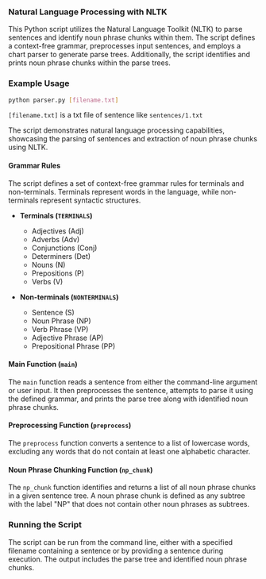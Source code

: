 ### Natural Language Processing with NLTK

This Python script utilizes the Natural Language Toolkit (NLTK) to parse sentences and identify noun phrase chunks within them. The script defines a context-free grammar, preprocesses input sentences, and employs a chart parser to generate parse trees. Additionally, the script identifies and prints noun phrase chunks within the parse trees.

### Example Usage

```bash
python parser.py [filename.txt]
```

`[filename.txt]` is a txt file of sentence like `sentences/1.txt`


The script demonstrates natural language processing capabilities, showcasing the parsing of sentences and extraction of noun phrase chunks using NLTK.

#### Grammar Rules

The script defines a set of context-free grammar rules for terminals and non-terminals. Terminals represent words in the language, while non-terminals represent syntactic structures.

- **Terminals (`TERMINALS`)**
  - Adjectives (Adj)
  - Adverbs (Adv)
  - Conjunctions (Conj)
  - Determiners (Det)
  - Nouns (N)
  - Prepositions (P)
  - Verbs (V)

- **Non-terminals (`NONTERMINALS`)**
  - Sentence (S)
  - Noun Phrase (NP)
  - Verb Phrase (VP)
  - Adjective Phrase (AP)
  - Prepositional Phrase (PP)

#### Main Function (`main`)

The `main` function reads a sentence from either the command-line argument or user input. It then preprocesses the sentence, attempts to parse it using the defined grammar, and prints the parse tree along with identified noun phrase chunks.

#### Preprocessing Function (`preprocess`)

The `preprocess` function converts a sentence to a list of lowercase words, excluding any words that do not contain at least one alphabetic character.

#### Noun Phrase Chunking Function (`np_chunk`)

The `np_chunk` function identifies and returns a list of all noun phrase chunks in a given sentence tree. A noun phrase chunk is defined as any subtree with the label "NP" that does not contain other noun phrases as subtrees.

### Running the Script

The script can be run from the command line, either with a specified filename containing a sentence or by providing a sentence during execution. The output includes the parse tree and identified noun phrase chunks.

